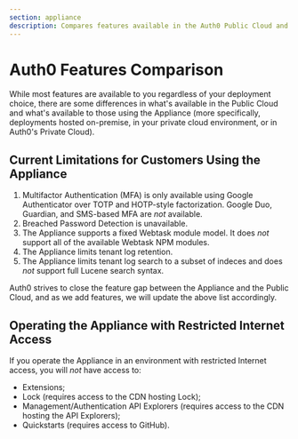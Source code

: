 ```yaml
---
section: appliance
description: Compares features available in the Auth0 Public Cloud and the Appliance
---
```


# Auth0 Features Comparison

While most features are available to you regardless of your deployment choice, there are some differences in what's available in the Public Cloud and what's available to those using the Appliance (more specifically, deployments hosted on-premise, in your private cloud environment, or in Auth0's Private Cloud).

## Current Limitations for Customers Using the Appliance

1. Multifactor Authentication (MFA) is only available using Google Authenticator over TOTP and HOTP-style factorization. Google Duo, Guardian, and SMS-based MFA are *not* available.
2. Breached Password Detection is unavailable.
3. The Appliance supports a fixed Webtask module model. It does *not* support all of the available Webtask NPM modules.
4. The Appliance limits tenant log retention.
5. The Appliance limits tenant log search to a subset of indeces and does *not* support full Lucene search syntax.

Auth0 strives to close the feature gap between the Appliance and the Public Cloud, and as we add features, we will update the above list accordingly.

## Operating the Appliance with Restricted Internet Access

If you operate the Appliance in an environment with restricted Internet access, you will *not* have access to:

* Extensions;
* Lock (requires access to the CDN hosting Lock);
* Management/Authentication API Explorers (requires access to the CDN hosting the API Explorers);
* Quickstarts (requires access to GitHub).
